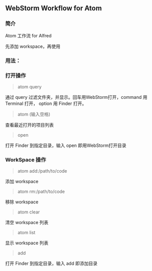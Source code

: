 ## WebStorm Workflow for Atom

### 简介

Atom 工作流 for Alfred

先添加 workspace，再使用

### 用法：

### 打开操作

> atom query

通过 query 过滤文件夹，并显示。回车用WebStorm打开，command 用 Terminal 打开， option 用 Finder 打开。

> atom (输入空格)

查看最近打开的项目列表

> open

打开 Finder 到指定目录，输入 open 即用WebStorm打开目录

### WorkSpace 操作

> atom add:/path/to/code

添加 workspace

> atom rm:/path/to/code

移除 workspace

> atom clear

清空 workspace 列表

> atom list

显示 workspace 列表

> add

打开 Finder 到指定目录，输入 add 即添加目录
